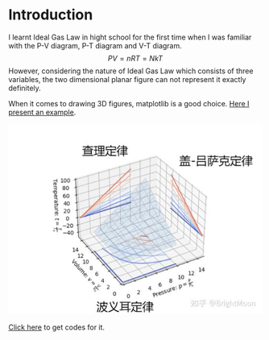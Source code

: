 # Introduction
I learnt Ideal Gas Law in hight school for the first time when I was familiar with the P-V diagram, P-T diagram and V-T diagram. 
$$
PV = nRT = NkT
$$
However, considering the nature of Ideal Gas Law which consists of three variables, the two dimensional planar figure can not represent it exactly definitely.

When it comes to drawing 3D figures, matplotlib is a good choice. [Here I present an example](https://zhuanlan.zhihu.com/p/689957174).

![1](./Figures/ideal%20gas%20law.jpg)

[Click here](./Codes/Ideal%20Gas%20Law/) to get codes for it.